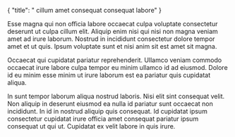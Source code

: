 {
  "title": " cillum amet consequat consequat labore"
}

Esse magna qui non officia labore occaecat culpa voluptate consectetur deserunt ut culpa cillum elit. Aliquip enim nisi qui nisi non magna veniam amet ad irure laborum. Nostrud in incididunt consectetur dolore tempor amet et ut quis. Ipsum voluptate sunt et nisi anim sit est amet sit magna.

Occaecat qui cupidatat pariatur reprehenderit. Ullamco veniam commodo occaecat irure labore culpa tempor eu minim ullamco id ad eiusmod. Dolore id eu minim esse minim ut irure laborum est ea pariatur quis cupidatat aliqua.

In sunt tempor laborum aliqua nostrud laboris. Nisi elit sint consequat velit. Non aliquip in deserunt eiusmod ea nulla id pariatur sunt occaecat non incididunt. In id in nostrud aliquip quis consequat. Id cupidatat ipsum consectetur cupidatat irure officia amet consequat pariatur ipsum consequat ut qui ut. Cupidatat ex velit labore in quis irure.